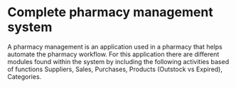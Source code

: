 # Complete pharmacy management system
A pharmacy management is an application used in a pharmacy that helps automate the pharmacy workflow. For this application there are different modules found within the system by including the following activities based of functions Suppliers, Sales, Purchases, Products (Outstock vs Expired), Categories.
